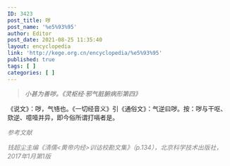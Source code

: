 ```yaml
---
ID: 3423
post_title: 哕
post_name: '%e5%93%95'
author: Editor
post_date: 2021-08-25 11:35:40
layout: encyclopedia
link: 'http://kege.org.cn/encyclopedia/%e5%93%95'
published: true
tags: [ ]
categories: [ ]
---
```

<blockquote><em>小甚为善哕。《灵枢经·邪气脏腑病形第四》</em></blockquote>
《说文》：哕，气啎也。《一切经音义》引《通俗文》：气逆曰哕。按：哕与干呕、欬逆、噫噎并异，即今俗所谓打嗝者是。

<span style="color: #808080;"><em>参考文献</em></span>

<span style="color: #808080;"><em>钱超尘主编《清儒&lt;黄帝内经&gt;训诂校勘文集》（p.134），北京科学技术出版社，2017年1月第1版</em></span>